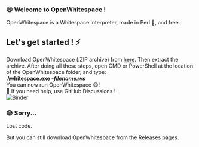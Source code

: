 ### 😄 Welcome to OpenWhitespace !
OpenWhitespace is a Whitespace interpreter, made in Perl 🌱, and free.

## Let's get started ! ⚡
Download OpenWhitespace (.ZIP archive) from [here](https://github.com/openwhitespace/openwhitespace/releases/download/1.0.0/openwhitespace.zip). Then 
extract the archive. After doing all these steps, open CMD or PowerShell at the location of the OpenWhitespace folder, and type:  
**.\whitespace.exe *-filename.ws***  
You can now run OpenWhitespace 😄!  
💬 If you need help, use GitHub Discussions !  
[![Binder](https://mybinder.org/badge_logo.svg)](https://mybinder.org/v2/gh/openwhitespace/openwhitespace/HEAD)

### 😅 Sorry...
Lost code.

But you can still download OpenWhitespace from the Releases pages. 


<!--
**openwhitespace/openwhitespace** is a ✨ _special_ ✨ repository because its `README.md` (this file) appears on your GitHub profile.

Here are some ideas to get you started:

- 🔭 I’m currently working on ...
- 🌱 I’m currently learning ...
- 👯 I’m looking to collaborate on ...
- 🤔 I’m looking for help with ...
- 💬 Ask me about ...
- 📫 How to reach me: ...
- 😄 Pronouns: ...
- ⚡ Fun fact: ...
-->
